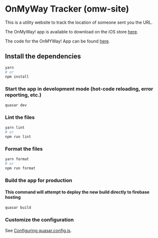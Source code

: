 # OnMyWay Tracker (omw-site)

This is a utility website to track the location of someone sent you the URL.

The OnMyWay! app is available to download on the iOS store [here](https://apps.apple.com/us/app/on-my-way-texts/id1640130719).

The code for the OnMYWay! App can be found [here](https://github.com/halversonmd/omw-app).

## Install the dependencies

```bash
yarn
# or
npm install
```

### Start the app in development mode (hot-code reloading, error reporting, etc.)

```bash
quasar dev
```

### Lint the files

```bash
yarn lint
# or
npm run lint
```

### Format the files

```bash
yarn format
# or
npm run format
```

### Build the app for production

#### This command will attempt to deploy the new build directly to firebase hosting

```bash
quasar build
```

### Customize the configuration

See [Configuring quasar.config.js](https://v2.quasar.dev/quasar-cli-vite/quasar-config-js).
